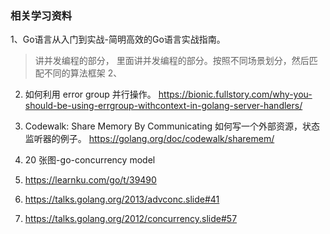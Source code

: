 ### 相关学习资料
1、Go语言从入门到实战-简明高效的Go语言实战指南。
> 讲并发编程的部分， 里面讲并发编程的部分。按照不同场景划分，然后匹配不同的算法框架
2、

2. 如何利用 error group 并行操作。 
https://bionic.fullstory.com/why-you-should-be-using-errgroup-withcontext-in-golang-server-handlers/


3. Codewalk: Share Memory By Communicating
如何写一个外部资源，状态监听器的例子。 
https://golang.org/doc/codewalk/sharemem/


3. 20 张图-go-concurrency model 
1. https://learnku.com/go/t/39490
2. https://talks.golang.org/2013/advconc.slide#41
3. https://talks.golang.org/2012/concurrency.slide#57